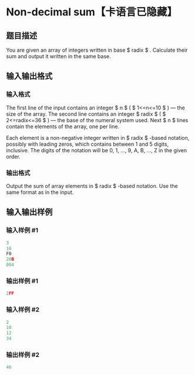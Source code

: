# Non-decimal sum【卡语言已隐藏】

## 题目描述

You are given an array of integers written in base $ radix $ . Calculate their sum and output it written in the same base.

## 输入输出格式

### 输入格式

The first line of the input contains an integer $ n $ ( $ 1<=n<=10 $ ) — the size of the array. The second line contains an integer $ radix $ ( $ 2<=radix<=36 $ ) — the base of the numeral system used. Next $ n $ lines contain the elements of the array, one per line.

Each element is a non-negative integer written in $ radix $ -based notation, possibly with leading zeros, which contains between 1 and 5 digits, inclusive. The digits of the notation will be 0, 1, ..., 9, A, B, ..., Z in the given order.

### 输出格式

Output the sum of array elements in $ radix $ -based notation. Use the same format as in the input.

## 输入输出样例

### 输入样例 #1

```cpp
3
16
F0
20B
004

```
### 输出样例 #1

```cpp
2FF

```
### 输入样例 #2

```cpp
2
10
12
34

```
### 输出样例 #2

```cpp
46

```
